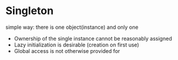 # Singleton

simple way: there is one object(instance) and only one

- Ownership of the single instance cannot be reasonably assigned
- Lazy initialization is desirable (creation on first use)
- Global access is not otherwise provided for